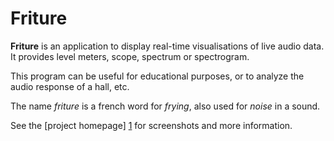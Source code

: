 Friture
=======

**Friture** is an application to display real-time visualisations of live audio data. It provides level meters, scope, spectrum or spectrogram.

This program can be useful for educational purposes, or to analyze the audio response of a hall, etc.

The name *friture* is a french word for *frying*, also used for *noise* in a sound.

See the [project homepage] [1] for screenshots and more information.

[1]: http://tlecomte.github.com/friture/
